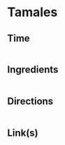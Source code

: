 # Tamales

## Time 
```

```

## Ingredients
```

```


## Directions
```

```


## Link(s)
```

```
